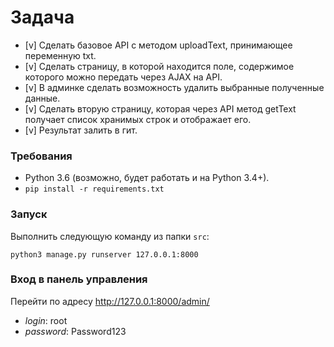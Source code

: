# Задача
* [v] Сделать базовое API с методом uploadText, принимающее переменную txt.
* [v] Сделать страницу, в которой находится поле, содержимое которого можно передать через AJAX на API.
* [v] В админке сделать возможность удалить выбранные полученные данные.
* [v] Сделать вторую страницу, которая через API метод getText получает список хранимых строк и отображает его.
* [v] Результат залить в гит.


### Требования
* Python 3.6 (возможно, будет работать и на Python 3.4+).
* `pip install -r requirements.txt`


### Запуск
Выполнить следующую команду из папки `src`:
```
python3 manage.py runserver 127.0.0.1:8000
```


### Вход в панель управления
Перейти по адресу http://127.0.0.1:8000/admin/
* *login*: root
* *password*: Password123
